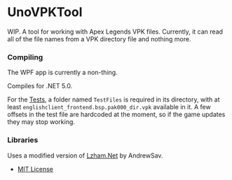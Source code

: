 # UnoVPKTool
WIP. A tool for working with Apex Legends VPK files. Currently, it can read all of the file names from a VPK directory file and nothing more.

### Compiling
The WPF app is currently a non-thing.

Compiles for .NET 5.0.

For the [Tests](UnoVPKTool.Tests), a folder named `TestFiles` is required in its directory, with at least `englishclient_frontend.bsp.pak000_dir.vpk` available in it. A few offsets in the test file are hardcoded at the moment, so if the game updates they may stop working.

### Libraries
Uses a modified version of [Lzham.Net](https://github.com/AndrewSav/Lzham.Net) by AndrewSav.
- [MIT License](LzhamWrapper/License.txt)
